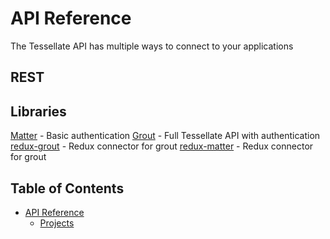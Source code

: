 # API Reference

The Tessellate API has multiple ways to connect to your applications


## REST


## Libraries

[Matter](https://github.com/KyperTech/matter) - Basic authentication
[Grout](https://github.com/KyperTech/grout) - Full Tessellate API with authentication
[redux-grout](https://github.com/KyperTech/redux-grout) - Redux connector for grout
[redux-matter](https://github.com/KyperTech/redux-matter) - Redux connector for grout



## Table of Contents

* [API Reference](/docs/api/README.md)
  * [Projects](/docs/api/projects.md)
